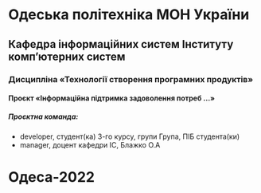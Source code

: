 # Одеська політехніка МОН України
## Кафедра інформаційних систем Інституту комп’ютерних систем
### Дисципліна «Технології створення програмних продуктів»
#### Проєкт «Інформаційна підтримка задоволення потреб ...»

##### Проєктна команда:
- developer, студент(ка) 3-го курсу, групи Група, ПІБ студента(ки)
- manager, доцент кафедри ІС, Блажко О.А

# Одеса-2022

